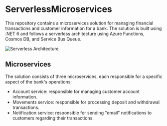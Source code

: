 # ServerlessMicroservices
This repository contains a microservices solution for managing financial transactions and customer information for a bank. The solution is built using .NET 6 and follows a serverless architecture using Azure Functions, Cosmos DB, and Service Bus Queue.

![Serverless Architecture](https://user-images.githubusercontent.com/30439829/226095814-b2f4352e-1a1d-4fc0-9806-e1695ece0ec6.png)

## Microservices
The solution consists of three microservices, each responsible for a specific aspect of the bank's operations:
- Account service: responsible for managing customer account information.
- Movements service: responsible for processing deposit and withdrawal transactions.
- Notification service: responsible for sending "email" notifications to customers regarding their transactions.
